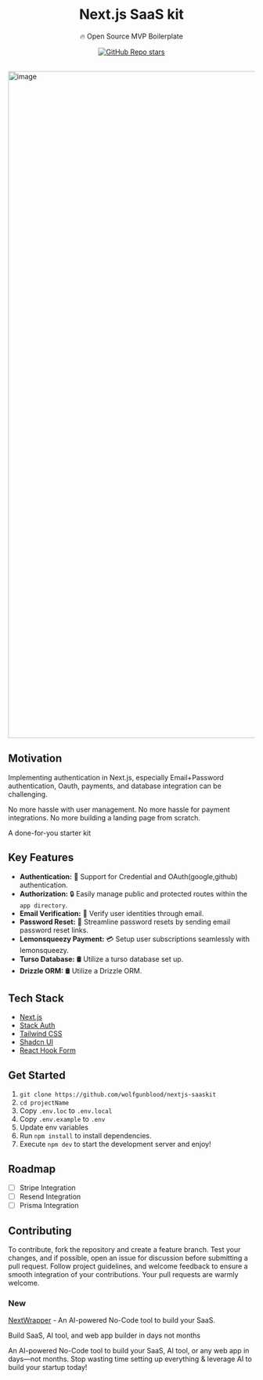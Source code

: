 <div align="center">

<h1>Next.js SaaS kit</h1>
<p>🔥 Open Source MVP Boilerplate</p>

[![GitHub Repo stars](https://img.shields.io/github/stars/wolfgunblood/nextjs-saaskit)](https://github.com/wolfgunblood/nextjs-saaskit)

</div>
<br />
<!-- 
![](https://img.shields.io/badge/contributors-1-white)
![](https://img.shields.io/badge/commits-20-white)
![](https://img.shields.io/badge/test%20coverage-96%25-brightgreen)
![](https://img.shields.io/badge/open%20source-true-brightgree) -->

<img width="1359" alt="image" src="https://utfs.io/f/6065a913-376e-43a3-a59d-519c358e737f-8pkbvt.png">

## Motivation

Implementing authentication in Next.js, especially Email+Password authentication, Oauth, payments, and database integration can be challenging.

No more hassle with user management. No more hassle for payment integrations. No more building a landing page from scratch.

A done-for-you starter kit

## Key Features

- **Authentication:** 💼 Support for Credential and OAuth(google,github) authentication.
- **Authorization:** 🔒 Easily manage public and protected routes within the `app directory`.
- **Email Verification:** 📧 Verify user identities through email.
- **Password Reset:** 🔑 Streamline password resets by sending email password reset links.
- **Lemonsqueezy Payment:** 💳 Setup user subscriptions seamlessly with lemonsqueezy.
- **Turso Database:** 🛢️ Utilize a turso database set up.
- **Drizzle ORM:** 🛢️ Utilize a Drizzle ORM.

## Tech Stack

- [Next.js](https://nextjs.org)
- [Stack Auth](https://stack-auth.com/)
- [Tailwind CSS](https://tailwindcss.com)
- [Shadcn UI](https://ui.shadcn.com/)
- [React Hook Form](https://www.react-hook-form.com/)

## Get Started

1. `git clone https://github.com/wolfgunblood/nextjs-saaskit`
2. `cd projectName`
3. Copy `.env.loc` to `.env.local`
4. Copy `.env.example` to `.env`
5. Update env variables
6. Run `npm install` to install dependencies.
7. Execute `npm dev` to start the development server and enjoy!

## Roadmap

- [ ] Stripe Integration
- [ ] Resend Integration
- [ ] Prisma Integration

## Contributing

To contribute, fork the repository and create a feature branch. Test your changes, and if possible, open an issue for discussion before submitting a pull request. Follow project guidelines, and welcome feedback to ensure a smooth integration of your contributions. Your pull requests are warmly welcome.

### New

[NextWrapper](https://nextwrapper.com/) - An AI-powered No-Code tool to build your SaaS.

Build SaaS, AI tool, and web app builder in days not months

An AI-powered No-Code tool to build your SaaS, AI tool, or any web app in days—not months. Stop wasting time setting up everything & leverage AI to build your startup today!
